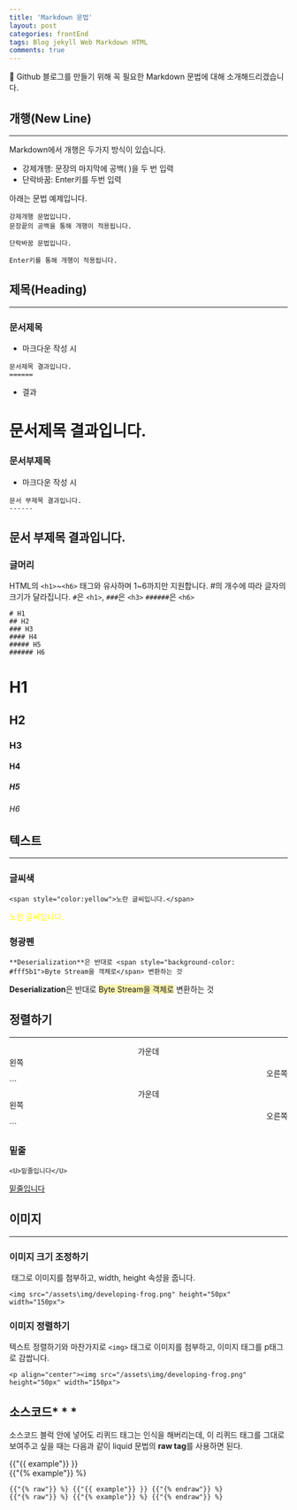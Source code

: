 ```yaml
---
title: 'Markdown 문법'
layout: post
categories: frontEnd
tags: Blog jekyll Web Markdown HTML
comments: true
---
```

<!-- 여기에 목차넣으면 좋을듯,,,, -->
🔔 Github 블로그를 만들기 위해 꼭 필요한 Markdown 문법에 대해 소개해드리겠습니다.

## 개행(New Line)
* * *  
Markdown에서 개행은 두가지 방식이 있습니다.
  - 강제개행: 문장의 마지막에 공백(  )을 두 번 입력
  - 단락바꿈: Enter키를 두번 입력  

아래는 문법 예제입니다.  

    강제개행 문법입니다.  
    문장끝의 공백을 통해 개행이 적용됩니다.  

    단락바꿈 문법입니다.

    Enter키를 통해 개행이 적용됩니다. 

## 제목(Heading)  
* * *  
### 문서제목
  - 마크다운 작성 시
```
문서제목 결과입니다.
======
```
  - 결과  

문서제목 결과입니다.
====== 

### 문서부제목
  - 마크다운 작성 시
```
문서 부제목 결과입니다.
------
```

문서 부제목 결과입니다.  
------

### 글머리
HTML의 `<h1>`~`<h6>` 태그와 유사하며 1~6까지만 지원합니다. #의 개수에 따라 글자의 크기가 달라집니다. `#`은 `<h1>`, `###`은 `<h3>` `######`은 `<h6>`
```
# H1
## H2
### H3
#### H4
##### H5
###### H6
```

# H1
## H2
### H3
#### H4
##### H5
###### H6
  
## 텍스트
* * *  
### 글씨색
```
<span style="color:yellow">노란 글씨입니다.</span>
```
<span style="color:yellow">노란 글씨입니다.</span>

### 형광펜
```
**Deserialization**은 반대로 <span style="background-color: #fff5b1">Byte Stream을 객체로</span> 변환하는 것
```
**Deserialization**은 반대로 <span style="background-color: #fff5b1">Byte Stream을 객체로</span> 변환하는 것

## 정렬하기
* * *  
<center>가운데</center>  
<div style="text-align: left"> 왼쪽 </div>
<div style="text-align: right"> 오른쪽 </div>
```
<center>가운데</center>  
<div style="text-align: left"> 왼쪽 </div>
<div style="text-align: right"> 오른쪽 </div>
```

### 밑줄
```
<U>밑줄입니다</U>
```
<U>밑줄입니다</U>

## 이미지
* * *  
### 이미지 크기 조정하기
<img> 태그로 이미지를 첨부하고, width, height 속성을 줍니다.
```
<img src="/assets\img/developing-frog.png" height="50px" width="150px">
```

### 이미지 정렬하기
텍스트 정렬하기와 마찬가지로 `<img>` 태그로 이미지를 첨부하고, 이미지 태그를 p태그로 감쌉니다.
```
<p align="center"><img src="/assets\img/developing-frog.png" height="50px" width="150px">  
```

## 소스코드* * *
소스코드 블럭 안에 넣어도 리퀴드 태그는 인식을 해버리는데, 이 리퀴드 태그를 그대로 보여주고 싶을 때는 다음과 같이 liquid 문법의 **raw tag**를 사용하면 된다.  

{{"{{ example"}} }}  
{{"{% example"}} %}
```
{{"{% raw"}} %} {{"{{ example"}} }} {{"{% endraw"}} %}
{{"{% raw"}} %} {{"{% example"}} %} {{"{% endraw"}} %}
```

<!--author-->